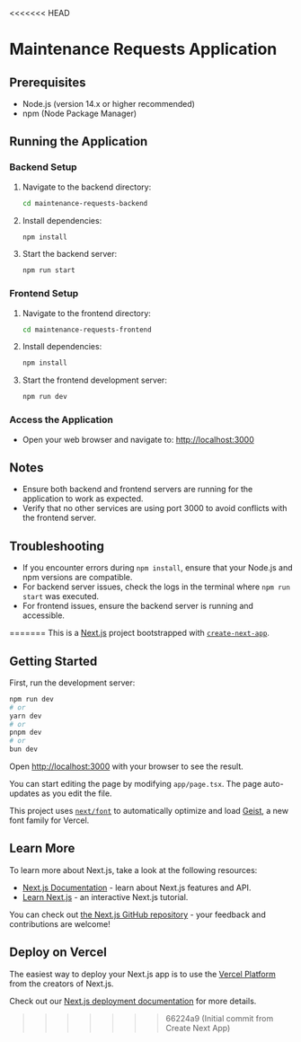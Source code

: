 <<<<<<< HEAD
# Maintenance Requests Application

## Prerequisites
- Node.js (version 14.x or higher recommended)
- npm (Node Package Manager)

## Running the Application

### Backend Setup
1. Navigate to the backend directory:
   ```bash
   cd maintenance-requests-backend
   ```
2. Install dependencies:
   ```bash
   npm install
   ```
3. Start the backend server:
   ```bash
   npm run start
   ```

### Frontend Setup
1. Navigate to the frontend directory:
   ```bash
   cd maintenance-requests-frontend
   ```
2. Install dependencies:
   ```bash
   npm install
   ```
3. Start the frontend development server:
   ```bash
   npm run dev
   ```

### Access the Application
- Open your web browser and navigate to:
  [http://localhost:3000](http://localhost:3000)

## Notes
- Ensure both backend and frontend servers are running for the application to work as expected.
- Verify that no other services are using port 3000 to avoid conflicts with the frontend server.

## Troubleshooting
- If you encounter errors during `npm install`, ensure that your Node.js and npm versions are compatible.
- For backend server issues, check the logs in the terminal where `npm run start` was executed.
- For frontend issues, ensure the backend server is running and accessible.

=======
This is a [Next.js](https://nextjs.org) project bootstrapped with [`create-next-app`](https://nextjs.org/docs/app/api-reference/cli/create-next-app).

## Getting Started

First, run the development server:

```bash
npm run dev
# or
yarn dev
# or
pnpm dev
# or
bun dev
```

Open [http://localhost:3000](http://localhost:3000) with your browser to see the result.

You can start editing the page by modifying `app/page.tsx`. The page auto-updates as you edit the file.

This project uses [`next/font`](https://nextjs.org/docs/app/building-your-application/optimizing/fonts) to automatically optimize and load [Geist](https://vercel.com/font), a new font family for Vercel.

## Learn More

To learn more about Next.js, take a look at the following resources:

- [Next.js Documentation](https://nextjs.org/docs) - learn about Next.js features and API.
- [Learn Next.js](https://nextjs.org/learn) - an interactive Next.js tutorial.

You can check out [the Next.js GitHub repository](https://github.com/vercel/next.js) - your feedback and contributions are welcome!

## Deploy on Vercel

The easiest way to deploy your Next.js app is to use the [Vercel Platform](https://vercel.com/new?utm_medium=default-template&filter=next.js&utm_source=create-next-app&utm_campaign=create-next-app-readme) from the creators of Next.js.

Check out our [Next.js deployment documentation](https://nextjs.org/docs/app/building-your-application/deploying) for more details.
>>>>>>> 66224a9 (Initial commit from Create Next App)
